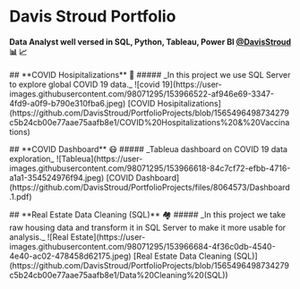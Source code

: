 # Davis Stroud Portfolio
#### Data Analyst well versed in SQL, Python, Tableau, Power BI [@DavisStroud](https://www.linkedin.com/in/davis-stroud/) 📊 📈


<p>
## **COVID Hosipitalizations** 🏥
##### _In this project we use SQL Server to explore global COVID 19 data._
![covid 19](https://user-images.githubusercontent.com/98071295/153966522-af946e69-3347-4fd9-a0f9-b790e310fba6.jpeg)
[COVID Hosipitalizations](https://github.com/DavisStroud/PortfolioProjects/blob/1565496498734279c5b24cb00e77aae75aafb8e1/COVID%20Hospitalizations%20&%20Vaccinations)


<p>
## **COVID Dashboard** 😷
##### _Tableua dashboard on COVID 19 data exploration_
![Tableua](https://user-images.githubusercontent.com/98071295/153966618-84c7cf72-efbb-4716-a1a1-354524976f94.jpeg)
[COVID Dashboard](https://github.com/DavisStroud/PortfolioProjects/files/8064573/Dashboard.1.pdf)


<p>
## **Real Estate Data Cleaning (SQL)** 🏘️
##### _In this project we take raw housing data and transform it in SQL Server to make it more usable for analysis._
![Real Estate](https://user-images.githubusercontent.com/98071295/153966684-4f36c0db-4540-4e40-ac02-478458d62175.jpeg)
[Real Estate Data Cleaning (SQL)](https://github.com/DavisStroud/PortfolioProjects/blob/1565496498734279c5b24cb00e77aae75aafb8e1/Data%20Cleaning%20(SQL))
